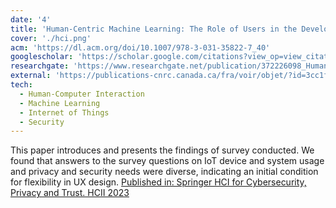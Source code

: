 ```yaml
---
date: '4'
title: 'Human-Centric Machine Learning: The Role of Users in the Development of IoT Device Identification and Vulnerability Assessment'
cover: './hci.png'
acm: 'https://dl.acm.org/doi/10.1007/978-3-031-35822-7_40'
googlescholar: 'https://scholar.google.com/citations?view_op=view_citation&hl=en&user=bPvjbUMAAAAJ&citation_for_view=bPvjbUMAAAAJ:2osOgNQ5qMEC'
researchgate: 'https://www.researchgate.net/publication/372226098_Human-Centric_Machine_Learning_The_Role_of_Users_in_the_Development_of_IoT_Device_Identification_and_Vulnerability_Assessment?_tp=eyJjb250ZXh0Ijp7ImZpcnN0UGFnZSI6InByb2ZpbGUiLCJwYWdlIjoicHJvZmlsZSJ9fQ'
external: 'https://publications-cnrc.canada.ca/fra/voir/objet/?id=3cc1fbac-d631-486c-9ded-d8a67835ca29'
tech:
  - Human-Computer Interaction
  - Machine Learning
  - Internet of Things
  - Security
---
```


This paper introduces and presents the findings of survey conducted. We found that answers to the survey questions on IoT device and system usage and privacy and security needs were diverse, indicating an initial condition for flexibility in UX design. [Published in: Springer HCI for Cybersecurity, Privacy and Trust. HCII 2023](https://link.springer.com/chapter/10.1007/978-3-031-35822-7_402)
